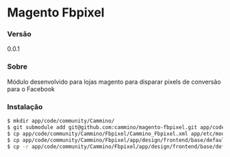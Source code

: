 # Magento Fbpixel
### Versão
0.0.1

### Sobre
Módulo desenvolvido para lojas magento para disparar pixels de conversão para o Facebook

### Instalação
```sh
$ mkdir app/code/community/Cammino/
$ git submodule add git@github.com:cammino/magento-fbpixel.git app/code/community/Cammino/Fbpixel
$ cp app/code/community/Cammino/Fbpixel/Cammino_Fbpixel.xml app/etc/modules/Cammino_Fbpixel.xml
$ cp app/code/community/Cammino/Fbpixel/app/design/frontend/base/default/layout/fbpixel.xml app/design/frontend/base/default/layout/fbpixel.xml 
$ cp -r app/code/community/Cammino/Fbpixel/app/design/frontend/base/default/template/fbpixel/ app/design/frontend/base/default/template/fbpixel/
```